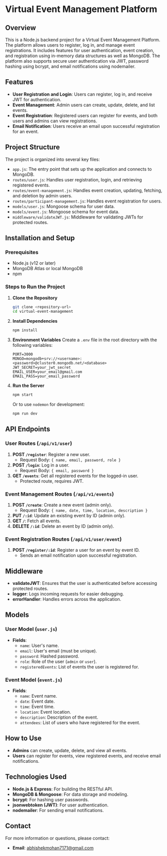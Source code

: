 # Virtual Event Management Platform

## Overview
This is a Node.js backend project for a Virtual Event Management Platform. The platform allows users to register, log in, and manage event registrations. It includes features for user authentication, event creation, and registration using in-memory data structures as well as MongoDB. The platform also supports secure user authentication via JWT, password hashing using bcrypt, and email notifications using nodemailer.

## Features
- **User Registration and Login**: Users can register, log in, and receive JWT for authentication.
- **Event Management**: Admin users can create, update, delete, and list events.
- **Event Registration**: Registered users can register for events, and both users and admins can view registrations.
- **Email Notification**: Users receive an email upon successful registration for an event.

## Project Structure
The project is organized into several key files:
- `app.js`: The entry point that sets up the application and connects to MongoDB.
- `routes/user.js`: Handles user registration, login, and retrieving registered events.
- `routes/event-management.js`: Handles event creation, updating, fetching, and deletion by admin users.
- `routes/participant-management.js`: Handles event registration for users.
- `models/user.js`: Mongoose schema for user data.
- `models/event.js`: Mongoose schema for event data.
- `middleware/validateJWT.js`: Middleware for validating JWTs for protected routes.

## Installation and Setup

### Prerequisites
- Node.js (v12 or later)
- MongoDB Atlas or local MongoDB
- npm

### Steps to Run the Project
1. **Clone the Repository**
   ```bash
   git clone <repository-url>
   cd virtual-event-management
   ```
2. **Install Dependencies**
   ```bash
   npm install
   ```
3. **Environment Variables**
   Create a `.env` file in the root directory with the following variables:
   ```env
   PORT=3000
   MONGO=mongodb+srv://<username>:<password>@cluster0.mongodb.net/<database>
   JWT_SECRET=your_jwt_secret
   EMAIL_USER=your_email@gmail.com
   EMAIL_PASS=your_email_password
   ```
4. **Run the Server**
   ```bash
   npm start
   ```
   Or to use `nodemon` for development:
   ```bash
   npm run dev
   ```

## API Endpoints

### User Routes (`/api/v1/user`)
1. **POST `/register`**: Register a new user.
   - Request Body: `{ name, email, password, role }`
2. **POST `/login`**: Log in a user.
   - Request Body: `{ email, password }`
3. **GET `/events`**: Get all registered events for the logged-in user.
   - Protected route, requires JWT.

### Event Management Routes (`/api/v1/events`)
1. **POST `/create`**: Create a new event (admin only).
   - Request Body: `{ name, date, time, location, description }`
2. **PUT `/:id`**: Update an existing event by ID (admin only).
3. **GET `/`**: Fetch all events.
4. **DELETE `/:id`**: Delete an event by ID (admin only).

### Event Registration Routes (`/api/v1/user/event`)
1. **POST `/register/:id`**: Register a user for an event by event ID.
   - Sends an email notification upon successful registration.

## Middleware
- **validateJWT**: Ensures that the user is authenticated before accessing protected routes.
- **logger**: Logs incoming requests for easier debugging.
- **errorHandler**: Handles errors across the application.

## Models
### User Model (`user.js`)
- **Fields**:
  - `name`: User's name.
  - `email`: User's email (must be unique).
  - `password`: Hashed password.
  - `role`: Role of the user (`admin` or `user`).
  - `registeredEvents`: List of events the user is registered for.

### Event Model (`event.js`)
- **Fields**:
  - `name`: Event name.
  - `date`: Event date.
  - `time`: Event time.
  - `location`: Event location.
  - `description`: Description of the event.
  - `attendees`: List of users who have registered for the event.

## How to Use
- **Admins** can create, update, delete, and view all events.
- **Users** can register for events, view registered events, and receive email notifications.

## Technologies Used
- **Node.js & Express**: For building the RESTful API.
- **MongoDB & Mongoose**: For data storage and modeling.
- **bcrypt**: For hashing user passwords.
- **jsonwebtoken (JWT)**: For user authentication.
- **nodemailer**: For sending email notifications.

## Contact
For more information or questions, please contact:
- **Email**: abhishekmohan7171@gmail.com


